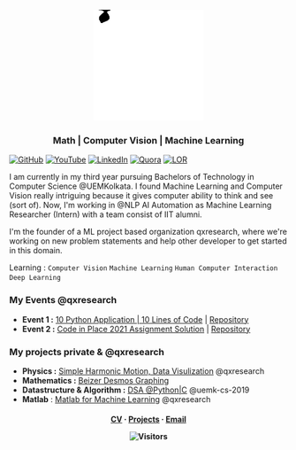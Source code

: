 <p align="center">
  <a href="https://github.com/qxresearchx">
    <img src="https://github.com/xiaowuc2/xiaowuc2/blob/master/source/qxx/alien-x-small-unscreen.gif" alt="Logo" width="200" height="200">
  </a>
  <h3 align="center">Math | Computer Vision | Machine Learning</h3>
</p>

<!--- https://github.com/xiaowuc2/xiaowuc2/blob/master/source/portfolio/math2.png-->
[![GitHub](https://img.shields.io/static/v1.svg?label=Collaborators&message=150&color=success&logo=github&style=social)](https://github.com/orgs/qxresearch/people)
[![YouTube](https://img.shields.io/static/v1.svg?label=YouTube&message=@qxresearch&color=grey&logo=youtube&style=flat&logoColor=white&colorA=critical)](https://www.youtube.com/channel/UCX7oe66V8zyFpAJyMfPL9VA)
  [![LinkedIn](https://img.shields.io/static/v1.svg?label=LinkedIn&message=xiaowuc2&color=success&logo=linkedin&style=flat&logoColor=white&colorA=blue)](https://www.linkedin.com/in/xiaowuc2)
    [![Quora](https://img.shields.io/static/v1.svg?label=Quora&message=87.2k+views&color=white&logo=quora&style=social)](https://www.quora.com/profile/Rohit-Prasan-Mandal)
    [![LOR](https://img.shields.io/badge/Letter%20of%20Recommendation%20-2-blueviolet)](https://github.com/xiaowuc2/xiaowuc2/blob/master/LOR.md)



I am currently in my third year pursuing Bachelors of Technology in Computer Science @UEMKolkata. I found Machine Learning and Computer Vision really intriguing because it gives computer ability to think and see (sort of). Now, I'm working in @NLP AI Automation as Machine Learning Researcher (Intern) with a team consist of IIT alumni.

I'm the founder of a ML project based organization qxresearch, where we're working on new problem statements and help other developer to get started in this domain.

Learning : `Computer Vision`  `Machine Learning` `Human Computer Interaction` `Deep Learning`


### My Events @qxresearch 

- **Event 1 :** [10 Python Application | 10 Lines of Code](https://www.youtube.com/watch?v=B0_0gK_CUpM&list=PLK_zxbpEUfmVPsXnl1wx1s6BD8eBUjuOM) | [Repository](https://github.com/qxresearch/qxresearch-event-1)
- **Event 2 :** [Code in Place 2021 Assignment Solution](https://www.youtube.com/watch?v=5JpVuQNYoho&list=PLK_zxbpEUfmWO7zL7661s8ck4Ly2m0m-m) | [Repository](https://github.com/xiaowuc2/Code-in-Place-2021-Assignment-Solution) 
<!--### Past Events-->
<!--- ``No Results``-->

### My projects private & @qxresearch 

- **Physics :** [Simple Harmonic Motion, Data Visulization](https://github.com/qxresearch/Simple-Harmonic-Motion) @qxresearch
- **Mathematics :** [Beizer Desmos Graphing](https://github.com/xiaowuc2/BezierDesmosGraphing)
- **Datastructure & Algorithm :** [DSA @Python|C](https://github.com/UEMK-CS-2019/DSA) @uemk-cs-2019
-  **Matlab** : [Matlab for Machine Learning](https://github.com/qxresearchx/matlab-for-machine-leaning) @qxresearch



 <h4 align="center">
    <a href="https://drive.google.com/file/d/1UFIefAEgrSSoPadk2WpyQdhKdrIgZ6Kz/view?usp=sharing">CV</a>
     ·  
    <a href="https://github.com/xiaowuc2#----cv-----------projects----------email">Projects</a>
     · 
    <a href = "mailto: rohitmandal814566@gmail.com">Email</a>
</p>
<p align="center">
 <td><img src="https://profile-counter.glitch.me/xiaowuc2/count.svg" alt="Visitors" height="20" /></td>
</p>
